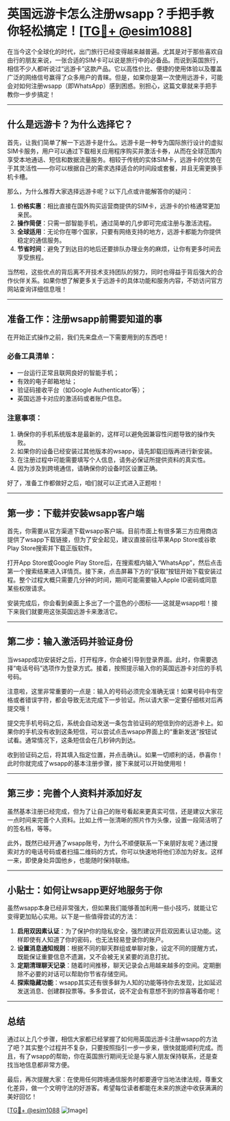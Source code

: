 # 英国远游卡怎么注册wsapp？手把手教你轻松搞定！[[TG💪+ @esim1088](https://t.me/s/esim1088)]

在当今这个全球化的时代，出门旅行已经变得越来越普遍。尤其是对于那些喜欢自由行的朋友来说，一张合适的SIM卡可以说是旅行中的必备品。而说到英国旅行，相信不少人都听说过“远游卡”这款产品。它以高性价比、便捷的使用体验以及覆盖广泛的网络信号赢得了众多用户的青睐。但是，如果你是第一次使用远游卡，可能会对如何注册wsapp（即WhatsApp）感到困惑。别担心，这篇文章就来手把手教你一步步搞定！

---

## 什么是远游卡？为什么选择它？

首先，让我们简单了解一下远游卡是什么。远游卡是一种专为国际旅行设计的虚拟SIM卡服务，用户可以通过下载相关应用程序购买并激活卡券，从而在全球范围内享受本地通话、短信和数据流量服务。相较于传统的实体SIM卡，远游卡的优势在于其灵活性——你可以根据自己的需求选择适合的时间段或套餐，并且无需更换手机卡槽。

那么，为什么推荐大家选择远游卡呢？以下几点或许能解答你的疑问：

1. **价格实惠**：相比直接在国外购买运营商提供的SIM卡，远游卡的价格通常更加亲民。
2. **操作简便**：只需一部智能手机，通过简单的几步即可完成注册与激活流程。
3. **全球适用**：无论你在哪个国家，只要有网络支持的地方，远游卡都能为你提供稳定的通信服务。
4. **节省时间**：避免了到达目的地后还要排队办理业务的麻烦，让你有更多时间去享受旅程。

当然啦，这些优点的背后离不开技术支持团队的努力，同时也得益于背后强大的合作伙伴关系。如果你想了解更多关于远游卡的具体功能和服务内容，不妨访问官方网站查询详细信息哦！

---

## 准备工作：注册wsapp前需要知道的事

在开始正式操作之前，我们先来盘点一下需要用到的东西吧！

### 必备工具清单：
- 一台运行正常且联网良好的智能手机；
- 有效的电子邮箱地址；
- 验证码接收平台（如Google Authenticator等）；
- 英国远游卡对应的激活码或者账户信息。

### 注意事项：
1. 确保你的手机系统版本是最新的，这样可以避免因兼容性问题导致的操作失败。
2. 如果你的设备已经安装过其他版本的wsapp，请先卸载旧版再进行新安装。
3. 在注册过程中可能需要填写个人信息，请务必保证所提供资料的真实性。
4. 因为涉及到跨境通信，请确保你的设备时区设置正确。

好了，准备工作都做好之后，咱们就可以正式进入正题啦！

---

## 第一步：下载并安装wsapp客户端

首先，你需要从官方渠道下载wsapp客户端。目前市面上有很多第三方应用商店提供了wsapp下载链接，但为了安全起见，建议直接前往苹果App Store或谷歌Play Store搜索并下载正版软件。

打开App Store或Google Play Store后，在搜索框内输入“WhatsApp”，然后点击第一个搜索结果进入详情页。接下来，点击屏幕下方的“获取”按钮开始下载安装过程。整个过程大概只需要几分钟的时间，期间可能需要输入Apple ID密码或同意某些权限请求。

安装完成后，你会看到桌面上多出了一个蓝色的小图标——这就是wsapp啦！接下来我们就要用这张英国远游卡来激活它。

---

## 第二步：输入激活码并验证身份

当wsapp成功安装好之后，打开程序，你会被引导到登录界面。此时，你需要选择“电话号码”选项作为登录方式。接着，按照提示输入你的英国远游卡对应的手机号码。

注意啦，这里非常重要的一点是：输入的号码必须完全准确无误！如果号码中有空格或者错误字符，都会导致无法完成下一步验证。所以请大家一定要仔细核对后再提交哦！

提交完手机号码之后，系统会自动发送一条包含验证码的短信到你的远游卡上。如果你的手机没有收到这条短信，可以尝试点击wsapp界面上的“重新发送”按钮试试看。通常情况下，这条短信会在几秒钟内到达。

收到验证码之后，将其填入指定位置，并点击确认。如果一切顺利的话，恭喜你！此时你就完成了wsapp的基本注册步骤，接下来就可以开始使用啦！

---

## 第三步：完善个人资料并添加好友

虽然基本注册已经完成，但为了让自己的账号看起来更真实可信，还是建议大家花一点时间来完善个人资料。比如上传一张清晰的照片作为头像，设置一段简洁明了的签名档，等等。

此外，既然已经开通了wsapp账号，为什么不顺便联系一下亲朋好友呢？通过搜索对方的电话号码或者扫描二维码的方式，你可以快速地将他们添加为好友。这样一来，即使身处异国他乡，也能随时保持联络。

---

## 小贴士：如何让wsapp更好地服务于你

虽然wsapp本身已经非常强大，但如果我们能够善加利用一些小技巧，就能让它变得更加贴心实用。以下是一些值得尝试的方法：

1. **启用双因素认证**：为了保护你的隐私安全，强烈建议开启双因素认证功能。这样即使有人知道了你的密码，也无法轻易登录你的账户。
2. **设置消息通知规则**：根据不同的聊天群组或单聊对象，设定不同的提醒方式，既能保证重要信息不遗漏，又不会被无关紧要的消息打扰。
3. **定期清理聊天记录**：随着时间推移，聊天记录会占用越来越多的空间。定期删除不必要的对话可以帮助你节省存储空间。
4. **探索隐藏功能**：wsapp其实还有很多鲜为人知的功能等待你去发现，比如延迟发送消息、创建群投票等。多多尝试，说不定会有意想不到的惊喜等着你呢！

---

## 总结

通过以上几个步骤，相信大家都已经掌握了如何用英国远游卡注册wsapp的方法了吧？其实整个过程并不复杂，只要按照指引一步一步来，很快就能顺利完成。而且，有了wsapp的帮助，你在英国旅行期间无论是与家人朋友保持联系，还是查找当地信息都非常方便。

最后，再次提醒大家：在使用任何跨境通信服务时都要遵守当地法律法规，尊重文化差异，做一个文明守法的好游客。希望每位读者都能在未来的旅途中收获满满的美好回忆！

[[TG💪+ @esim1088](https://t.me/s/esim1088) ![Image](https://i.postimg.cc/4NQfJmqS/Snipaste-2025-05-13-00-14-12.png)]